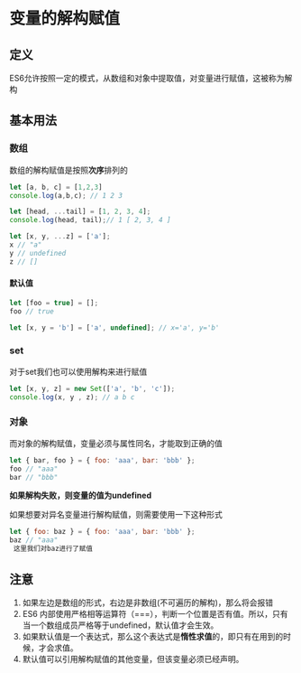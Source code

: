 # 变量的解构赋值

## 定义
ES6允许按照一定的模式，从数组和对象中提取值，对变量进行赋值，这被称为解构
## 基本用法
### 数组
数组的解构赋值是按照**次序**排列的
```js
let [a, b, c] = [1,2,3]
console.log(a,b,c); // 1 2 3

let [head, ...tail] = [1, 2, 3, 4];
console.log(head, tail);// 1 [ 2, 3, 4 ]

let [x, y, ...z] = ['a'];
x // "a"
y // undefined
z // []
```
#### 默认值
```js
let [foo = true] = [];
foo // true

let [x, y = 'b'] = ['a', undefined]; // x='a', y='b'

```

### set
对于set我们也可以使用解构来进行赋值
```js
let [x, y, z] = new Set(['a', 'b', 'c']);
console.log(x, y , z); // a b c
```
### 对象
而对象的解构赋值，变量必须与属性同名，才能取到正确的值
```js
let { bar, foo } = { foo: 'aaa', bar: 'bbb' };
foo // "aaa"
bar // "bbb"
```
**如果解构失败，则变量的值为undefined**

如果想要对异名变量进行解构赋值，则需要使用一下这种形式
```js
let { foo: baz } = { foo: 'aaa', bar: 'bbb' };
baz // "aaa"
 这里我们对baz进行了赋值
```
## 注意
1. 如果左边是数组的形式，右边是非数组(不可遍历的解构)，那么将会报错
2. ES6 内部使用严格相等运算符（===），判断一个位置是否有值。所以，只有当一个数组成员严格等于undefined，默认值才会生效。
3. 如果默认值是一个表达式，那么这个表达式是**惰性求值**的，即只有在用到的时候，才会求值。
4. 默认值可以引用解构赋值的其他变量，但该变量必须已经声明。


